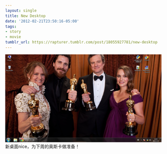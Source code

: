```yaml
---
layout: single
title: New Desktop
date: '2012-02-21T23:50:16-05:00'
tags:
- story
- movie
tumblr_url: https://rapturer.tumblr.com/post/18055927781/new-desktop
---
```

![](/assets/img/tumblr_lzs2ikqaid1r0cnr9.png)新桌面nice，为下周的奥斯卡做准备！

